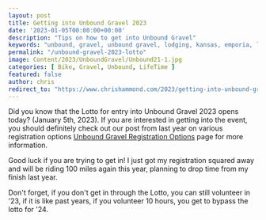 ```yaml
---
layout: post
title: Getting into Unbound Gravel 2023
date: '2023-01-05T00:00:00+00:00'
description: "Tips on how to get into Unbound Gravel"
keywords: "unbound, gravel, unbound gravel, lodging, kansas, emporia, lotto, entry"
permalink: "/unbound-gravel-2023-lotto"
image: Content/2023/UnboundGravel/Unbound21-1.jpg
categories: [ Bike, Gravel, Unbound, LifeTime ]
featured: false
author: chris
redirect_to: "https://www.chrishammond.com/2023/getting-into-unbound-gravel-2023"
---
```

Did you know that the Lotto for entry into Unbound Gravel 2023 opens today? (January 5th, 2023). If you are interested in getting into the event, you should definitely check out our post from last year on various registration options [Unbound Gravel Registration Options](/unbound-gravel-2022-registration-options) page for more information.

Good luck if you are trying to get in! I just got my registration squared away and will be riding 100 miles again this year, planning to drop time from my finish last year.

Don't forget, if you don't get in through the Lotto, you can still volunteer in '23, if it is like past years, if you volunteer 10 hours, you get to bypass the lotto for '24.